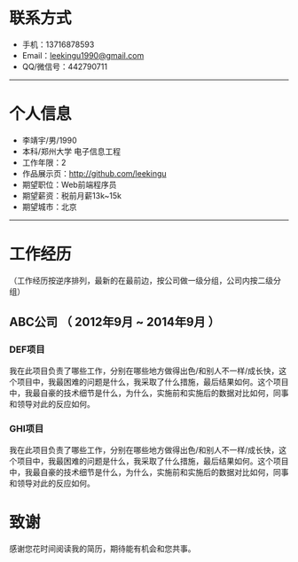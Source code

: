 
# 联系方式

- 手机：13716878593 
- Email：leekingu1990@gmail.com 
- QQ/微信号：442790711 

---

# 个人信息

 - 李靖宇/男/1990 
 - 本科/郑州大学 电子信息工程 
 - 工作年限：2
 - 作品展示页：http://github.com/leekingu 
 - 期望职位：Web前端程序员
 - 期望薪资：税前月薪13k~15k
 - 期望城市：北京

---

# 工作经历
（工作经历按逆序排列，最新的在最前边，按公司做一级分组，公司内按二级分组）

## ABC公司 （ 2012年9月 ~ 2014年9月 ）

### DEF项目 
我在此项目负责了哪些工作，分别在哪些地方做得出色/和别人不一样/成长快，这个项目中，我最困难的问题是什么，我采取了什么措施，最后结果如何。这个项目中，我最自豪的技术细节是什么，为什么，实施前和实施后的数据对比如何，同事和领导对此的反应如何。


### GHI项目 
我在此项目负责了哪些工作，分别在哪些地方做得出色/和别人不一样/成长快，这个项目中，我最困难的问题是什么，我采取了什么措施，最后结果如何。这个项目中，我最自豪的技术细节是什么，为什么，实施前和实施后的数据对比如何，同事和领导对此的反应如何。


# 致谢
感谢您花时间阅读我的简历，期待能有机会和您共事。

